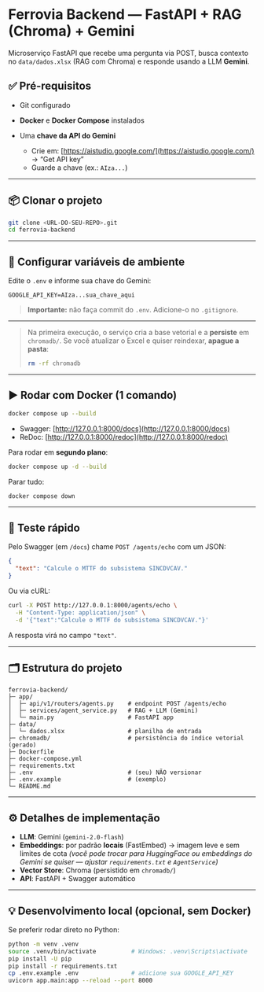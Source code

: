 # Ferrovia Backend — FastAPI + RAG (Chroma) + Gemini

Microserviço FastAPI que recebe uma pergunta via POST, busca contexto no `data/dados.xlsx` (RAG com Chroma) e responde usando a LLM **Gemini**.

## ✅ Pré-requisitos

* Git configurado
* **Docker** e **Docker Compose** instalados
* Uma **chave da API do Gemini**

  * Crie em: [https://aistudio.google.com/](https://aistudio.google.com/)  → “Get API key”
  * Guarde a chave (ex.: `AIza...`)

---

## 📦 Clonar o projeto

```bash
git clone <URL-DO-SEU-REPO>.git
cd ferrovia-backend
```

---

## 🔐 Configurar variáveis de ambiente

Edite o `.env` e informe sua chave do Gemini:

```env
GOOGLE_API_KEY=AIza...sua_chave_aqui
```

> **Importante:** não faça commit do `.env`. Adicione-o no `.gitignore`.

---

> Na primeira execução, o serviço cria a base vetorial e a **persiste** em `chromadb/`.
> Se você atualizar o Excel e quiser reindexar, **apague a pasta**:
>
> ```bash
> rm -rf chromadb
> ```

---

## ▶️ Rodar com Docker (1 comando)

```bash
docker compose up --build
```

* Swagger: [http://127.0.0.1:8000/docs](http://127.0.0.1:8000/docs)
* ReDoc:   [http://127.0.0.1:8000/redoc](http://127.0.0.1:8000/redoc)

Para rodar em **segundo plano**:

```bash
docker compose up -d --build
```

Parar tudo:

```bash
docker compose down
```

---

## 🧪 Teste rápido

Pelo Swagger (em `/docs`) chame `POST /agents/echo` com um JSON:

```json
{
  "text": "Calcule o MTTF do subsistema SINCDVCAV."
}
```

Ou via cURL:

```bash
curl -X POST http://127.0.0.1:8000/agents/echo \
  -H "Content-Type: application/json" \
  -d '{"text":"Calcule o MTTF do subsistema SINCDVCAV."}'
```

A resposta virá no campo `"text"`.

---

## 🗂️ Estrutura do projeto

```
ferrovia-backend/
├─ app/
│  ├─ api/v1/routers/agents.py    # endpoint POST /agents/echo
│  ├─ services/agent_service.py   # RAG + LLM (Gemini)
│  └─ main.py                     # FastAPI app
├─ data/
│  └─ dados.xlsx                  # planilha de entrada
├─ chromadb/                      # persistência do índice vetorial (gerado)
├─ Dockerfile
├─ docker-compose.yml
├─ requirements.txt
├─ .env                           # (seu) NÃO versionar
├─ .env.example                   # (exemplo)
└─ README.md
```

---

## ⚙️ Detalhes de implementação

* **LLM**: Gemini (`gemini-2.0-flash`)
* **Embeddings**: por padrão **locais** (FastEmbed) → imagem leve e sem limites de cota
  *(você pode trocar para HuggingFace ou embeddings do Gemini se quiser — ajustar `requirements.txt` e `AgentService`)*
* **Vector Store**: Chroma (persistido em `chromadb/`)
* **API**: FastAPI + Swagger automático

---

## 💡 Desenvolvimento local (opcional, sem Docker)

Se preferir rodar direto no Python:

```bash
python -m venv .venv
source .venv/bin/activate          # Windows: .venv\Scripts\activate
pip install -U pip
pip install -r requirements.txt
cp .env.example .env               # adicione sua GOOGLE_API_KEY
uvicorn app.main:app --reload --port 8000
```
